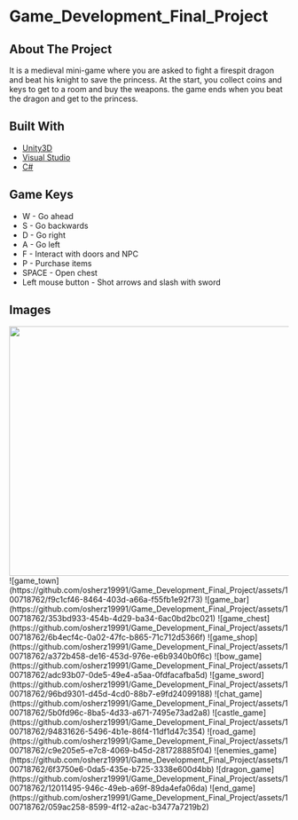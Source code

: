 # Game_Development_Final_Project

## About The Project

It is a medieval mini-game where you are asked to fight a firespit dragon and beat his knight to save the princess. At the start, you collect coins and keys to get to a room and buy the weapons.
the game ends when you beat the dragon and get to the princess.

## Built With

- [Unity3D](https://unity.com/)
- [Visual Studio](https://visualstudio.microsoft.com/)
- [C#](https://docs.microsoft.com/en-us/dotnet/csharp/)

## Game Keys
-  W - Go ahead
-  S - Go backwards
-  D - Go right
-  A - Go left
-  F - Interact with doors and NPC
-  P - Purchase items
-  SPACE - Open chest
-  Left mouse button - Shot arrows and slash with sword

  ## Images
<img src="https://github.com/osherz19991/Game_Development_Final_Project/assets/100718762/934c9a32-67ff-40f8-a197-7c01f19b028f" width="951" height="450">
![game_town](https://github.com/osherz19991/Game_Development_Final_Project/assets/100718762/f9c1cf46-8464-403d-a66a-f55fb1e92f73)
![game_bar](https://github.com/osherz19991/Game_Development_Final_Project/assets/100718762/353bd933-454b-4d29-ba34-6ac0bd2bc021)
![game_chest](https://github.com/osherz19991/Game_Development_Final_Project/assets/100718762/6b4ecf4c-0a02-47fc-b865-71c712d5366f)
![game_shop](https://github.com/osherz19991/Game_Development_Final_Project/assets/100718762/a372b458-de16-453d-976e-e6b9340b0f6c)
![bow_game](https://github.com/osherz19991/Game_Development_Final_Project/assets/100718762/adc93b07-0de5-49e4-a5aa-0fdfacafba5d)
![game_sword](https://github.com/osherz19991/Game_Development_Final_Project/assets/100718762/96bd9301-d45d-4cd0-88b7-e9fd24099188)
![chat_game](https://github.com/osherz19991/Game_Development_Final_Project/assets/100718762/5b0fd96c-8ba5-4d33-a671-7495e73ad2a8)
![castle_game](https://github.com/osherz19991/Game_Development_Final_Project/assets/100718762/94831626-5496-4b1e-86f4-11df1d47c354)
![road_game](https://github.com/osherz19991/Game_Development_Final_Project/assets/100718762/c9e205e5-e7c8-4069-b45d-281728885f04)
![enemies_game](https://github.com/osherz19991/Game_Development_Final_Project/assets/100718762/6f3750e6-0da5-435e-b725-3338e600d4bb)
![dragon_game](https://github.com/osherz19991/Game_Development_Final_Project/assets/100718762/12011495-946c-49eb-a69f-89da4efa06da)
![end_game](https://github.com/osherz19991/Game_Development_Final_Project/assets/100718762/059ac258-8599-4f12-a2ac-b3477a7219b2)
